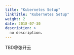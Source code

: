 ```yaml
---
title: "Kubernetes Setup"
linkTitle: "Kubernetes Setup"
weight: 2
date: 2018-07-30
description: >
  no description.
---
```


TBD@张开云 